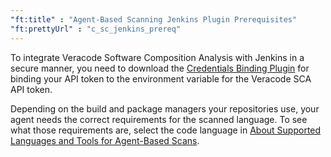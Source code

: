 ```yaml
---
"ft:title" : "Agent-Based Scanning Jenkins Plugin Prerequisites"
"ft:prettyUrl" : "c_sc_jenkins_prereq"
---
```


To integrate Veracode Software Composition Analysis with Jenkins in a secure manner, you need to download the [Credentials Binding Plugin](https://plugins.jenkins.io/credentials-binding/) for binding your API token to the environment variable for the Veracode SCA API token.

Depending on the build and package managers your repositories use, your agent needs the correct requirements for the scanned language. To see what those requirements are, select the code language in [About Supported Languages and Tools for Agent-Based Scans](https://docs.veracode.com/r/c_sc_supported_lang).

